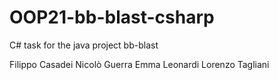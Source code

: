 # OOP21-bb-blast-csharp
C# task for the java project bb-blast

Filippo Casadei Nicolò Guerra Emma Leonardi Lorenzo Tagliani
